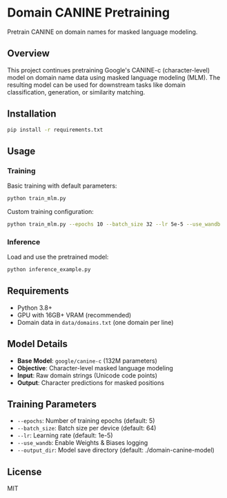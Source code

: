 # Domain CANINE Pretraining

Pretrain CANINE on domain names for masked language modeling.

## Overview

This project continues pretraining Google's CANINE-c (character-level) model on domain name data using masked language modeling (MLM). The resulting model can be used for downstream tasks like domain classification, generation, or similarity matching.

## Installation

```bash
pip install -r requirements.txt
```

## Usage

### Training

Basic training with default parameters:
```bash
python train_mlm.py
```

Custom training configuration:
```bash
python train_mlm.py --epochs 10 --batch_size 32 --lr 5e-5 --use_wandb
```

### Inference

Load and use the pretrained model:
```bash
python inference_example.py
```

## Requirements

- Python 3.8+
- GPU with 16GB+ VRAM (recommended)
- Domain data in `data/domains.txt` (one domain per line)

## Model Details

- **Base Model**: `google/canine-c` (132M parameters)
- **Objective**: Character-level masked language modeling
- **Input**: Raw domain strings (Unicode code points)
- **Output**: Character predictions for masked positions

## Training Parameters

- `--epochs`: Number of training epochs (default: 5)
- `--batch_size`: Batch size per device (default: 64)
- `--lr`: Learning rate (default: 1e-5)
- `--use_wandb`: Enable Weights & Biases logging
- `--output_dir`: Model save directory (default: ./domain-canine-model)

## License

MIT